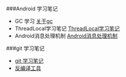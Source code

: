 

###Android 学习笔记

- GC 学习  [关于gc](https://github.com/rainbowr55/learngit/blob/master/gc%2Bprocess.md)
- ThreadLocal学习笔记  [ThreadLocal学习笔记](https://github.com/rainbowr55/learngit/blob/master/threadLocal.md)
- Android消息处理机制  [Android消息处理机制](https://github.com/rainbowr55/learngit/blob/master/android-thread.md)

###git 学习笔记
- [git 学习笔记 ](https://github.com/rainbowr55/learngit/blob/master/git_learn.md)
- [反编译工具](https://github.com/rainbowr55/learngit/blob/master/learn_list.md)
